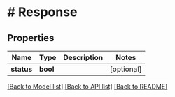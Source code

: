 # # Response

## Properties

Name | Type | Description | Notes
------------ | ------------- | ------------- | -------------
**status** | **bool** |  | [optional]

[[Back to Model list]](../../README.md#models) [[Back to API list]](../../README.md#endpoints) [[Back to README]](../../README.md)
